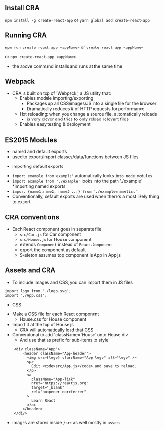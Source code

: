 ## Install CRA

`npm install -g create-react-app`
or
`yarn global add create-react-app`

## Running CRA

`npm run create-react-app <appName>`
or
`create-react-app <appName>`

or
`npx create-react-app <appName>`

- the above command installs and runs at the same time

## Webpack

- CRA is built on top of 'Webpack', a JS utility that:
  - Enables module importing/exporting
    - Packages up all CSS/images/JS into a single file for the browser
    - Dramatically reduces # of HTTP requests for performance
  - Hot reloading: when you change a source file, automatically reloads
    - is very clever and tries to only reload relevant files
  - Enables easy testing & deployment

## ES2015 Modules

- named and default exports
- used to export/import classes/data/functions between JS files

* importing default exports

- `import example from'example'` automatically looks `into node_modules`
- `import example from './example'` looks into the path './example'
  \*importing named exports
- `import {name1,name2, name3 ...} from './example/namelist'`
- Conventionally, default exports are used when there's a most likely thing to export

## CRA conventions

- Each React component goes in separate file
  - `src/Car.js` for Car component
  - `src/House.js` for House component
  - extends `Component` instead of `React.Component`
  - export the component as default
  - Skeleton assumes top component is App in App.js

## Assets and CRA

- To include images and CSS, you can import them in JS files

```
import logo from './logo.svg';
import './App.css';
```

- CSS

* Make a CSS file for each React component
  - House.css for House component
* Import it at the top of House.js
  - CRA will automatically load that CSS
* Conventional to add `className='House' onto House div
  - And use that as prefix for sub-items to style

```
    <div className="App">
        <header className="App-header">
          <img src={logo} className="App-logo" alt="logo" />
          <p>
            Edit <code>src/App.js</code> and save to reload.
          </p>
          <a
            className="App-link"
            href="https://reactjs.org"
            target="_blank"
            rel="noopener noreferrer"
          >
            Learn React
          </a>
        </header>
    </div>
```

- images are stored inside `/src` as well mostly in `assets`
